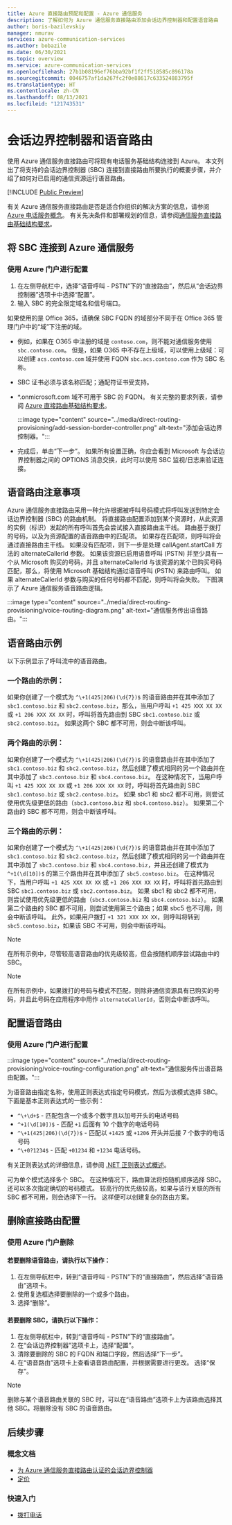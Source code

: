 ```yaml
---
title: Azure 直接路由预配和配置 - Azure 通信服务
description: 了解如何为 Azure 通信服务直接路由添加会话边界控制器和配置语音路由
author: boris-bazilevskiy
manager: nmurav
services: azure-communication-services
ms.author: bobazile
ms.date: 06/30/2021
ms.topic: overview
ms.service: azure-communication-services
ms.openlocfilehash: 27b1b08196ef76bba92bf1f2ff518585c896178a
ms.sourcegitcommit: 0046757af1da267fc2f0e88617c633524883795f
ms.translationtype: HT
ms.contentlocale: zh-CN
ms.lasthandoff: 08/13/2021
ms.locfileid: "121743531"
---
```

# <a name="session-border-controllers-and-voice-routing"></a>会话边界控制器和语音路由
使用 Azure 通信服务直接路由可将现有电话服务基础结构连接到 Azure。 本文列出了将支持的会话边界控制器 (SBC) 连接到直接路由所要执行的概要步骤，并介绍了如何对已启用的通信资源运行语音路由。 

[!INCLUDE [Public Preview](../../includes/public-preview-include-document.md)]
 
有关 Azure 通信服务直接路由是否是适合你组织的解决方案的信息，请参阅 [Azure 电话服务概念](./telephony-concept.md)。 有关先决条件和部署规划的信息，请参阅[通信服务直接路由基础结构要求](./direct-routing-infrastructure.md)。

## <a name="connect-the-sbc-with-azure-communication-services"></a>将 SBC 连接到 Azure 通信服务

### <a name="configure-using-azure-portal"></a>使用 Azure 门户进行配置 
1. 在左侧导航栏中，选择“语音呼叫 - PSTN”下的“直接路由”，然后从“会话边界控制器”选项卡中选择“配置”。
1. 输入 SBC 的完全限定域名和信号端口。
 
如果使用的是 Office 365，请确保 SBC FQDN 的域部分不同于在 Office 365 管理门户中的“域”下注册的域。 
- 例如，如果在 O365 中注册的域是 `contoso.com`，则不能对通信服务使用 `sbc.contoso.com`。 但是，如果 O365 中不存在上级域，可以使用上级域：可以创建 `acs.contoso.com` 域并使用 FQDN `sbc.acs.contoso.com` 作为 SBC 名称。
- SBC 证书必须与该名称匹配；通配符证书受支持。
- *.onmicrosoft.com 域不可用于 SBC 的 FQDN。
有关完整的要求列表，请参阅 [Azure 直接路由基础结构要求](./direct-routing-infrastructure.md)。

   :::image type="content" source="../media/direct-routing-provisioning/add-session-border-controller.png" alt-text="添加会话边界控制器。":::
- 完成后，单击“下一步”。
如果所有设置正确，你应会看到 Microsoft 与会话边界控制器之间的 OPTIONS 消息交换，此时可以使用 SBC 监视/日志来验证连接。

## <a name="voice-routing-considerations"></a>语音路由注意事项

Azure 通信服务直接路由采用一种允许根据被呼叫号码模式将呼叫发送到特定会话边界控制器 (SBC) 的路由机制。
将直接路由配置添加到某个资源时，从此资源的实例（标识）发起的所有呼叫首先会尝试接入直接路由主干线。 路由基于拨打的号码，以及为资源配置的语音路由中的匹配项。 如果存在匹配项，则呼叫将会通过直接路由主干线。 如果没有匹配项，则下一步是处理 callAgent.startCall 方法的 alternateCallerId 参数。 如果该资源已启用语音呼叫 (PSTN) 并至少具有一个从 Microsoft 购买的号码，并且 alternateCallerId 与该资源的某个已购买号码匹配，那么，将使用 Microsoft 基础结构通过语音呼叫 (PSTN) 来路由呼叫。 如果 alternateCallerId 参数与购买的任何号码都不匹配，则呼叫将会失败。 下图演示了 Azure 通信服务语音路由逻辑。

:::image type="content" source="../media/direct-routing-provisioning/voice-routing-diagram.png" alt-text="通信服务传出语音路由。":::

## <a name="voice-routing-examples"></a>语音路由示例
以下示例显示了呼叫流中的语音路由。

### <a name="one-route-example"></a>一个路由的示例：
如果你创建了一个模式为 `^\+1(425|206)(\d{7})$` 的语音路由并在其中添加了 `sbc1.contoso.biz` 和 `sbc2.contoso.biz`，那么，当用户呼叫 `+1 425 XXX XX XX` 或 `+1 206 XXX XX XX` 时，呼叫将首先路由到 SBC `sbc1.contoso.biz` 或 `sbc2.contoso.biz`。 如果这两个 SBC 都不可用，则会中断该呼叫。

### <a name="two-routes-example"></a>两个路由的示例：
如果你创建了一个模式为 `^\+1(425|206)(\d{7})$` 的语音路由并在其中添加了 `sbc1.contoso.biz` 和 `sbc2.contoso.biz`，然后创建了模式相同的另一个路由并在其中添加了 `sbc3.contoso.biz` 和 `sbc4.contoso.biz`。 在这种情况下，当用户呼叫 `+1 425 XXX XX XX` 或 `+1 206 XXX XX XX` 时，呼叫将首先路由到 SBC `sbc1.contoso.biz` 或 `sbc2.contoso.biz`。 如果 sbc1 和 sbc2 都不可用，则尝试使用优先级更低的路由（`sbc3.contoso.biz` 和 `sbc4.contoso.biz`）。 如果第二个路由的 SBC 都不可用，则会中断该呼叫。

### <a name="three-routes-example"></a>三个路由的示例：
如果你创建了一个模式为 `^\+1(425|206)(\d{7})$` 的语音路由并在其中添加了 `sbc1.contoso.biz` 和 `sbc2.contoso.biz`，然后创建了模式相同的另一个路由并在其中添加了 `sbc3.contoso.biz` 和 `sbc4.contoso.biz`，并且还创建了模式为 `^+1(\d[10])$` 的第三个路由并在其中添加了 `sbc5.contoso.biz`。 在这种情况下，当用户呼叫 `+1 425 XXX XX XX` 或 `+1 206 XXX XX XX` 时，呼叫将首先路由到 SBC `sbc1.contoso.biz` 或 `sbc2.contoso.biz`。 如果 sbc1 和 sbc2 都不可用，则尝试使用优先级更低的路由（`sbc3.contoso.biz` 和 `sbc4.contoso.biz`）。 如果第二个路由的 SBC 都不可用，则尝试使用第三个路由；如果 sbc5 也不可用，则会中断该呼叫。 此外，如果用户拨打 `+1 321 XXX XX XX`，则呼叫将转到 `sbc5.contoso.biz`，如果该 SBC 不可用，则会中断该呼叫。

> [!NOTE]
> 在所有示例中，尽管较高语音路由的优先级较高，但会按随机顺序尝试路由中的 SBC。

> [!NOTE]
> 在所有示例中，如果拨打的号码与模式不匹配，则除非通信资源具有已购买的号码，并且此号码在应用程序中用作 `alternateCallerId`，否则会中断该呼叫。 

## <a name="configure-voice-routing"></a>配置语音路由 

### <a name="configure-using-azure-portal"></a>使用 Azure 门户进行配置

:::image type="content" source="../media/direct-routing-provisioning/voice-routing-configuration.png" alt-text="通信服务传出语音路由配置。":::

为语音路由指定名称，使用正则表达式指定号码模式，然后为该模式选择 SBC。 下面是基本正则表达式的一些示例：
- `^\+\d+$` - 匹配包含一个或多个数字且以加号开头的电话号码
- `^+1(\d[10])$` - 匹配 `+1` 后面有 10 个数字的电话号码
- `^\+1(425|206)(\d{7})$` - 匹配以 `+1425` 或 `+1206` 开头并后接 7 个数字的电话号码
- `^\+0?1234$` - 匹配 `+01234` 和 `+1234` 电话号码。

有关正则表达式的详细信息，请参阅 [.NET 正则表达式概述](/dotnet/standard/base-types/regular-expressions)。

可为单个模式选择多个 SBC。 在这种情况下，路由算法将按随机顺序选择 SBC。 还可以多次指定确切的号码模式。 较高行的优先级较高，如果与该行关联的所有 SBC 都不可用，则会选择下一行。 这样便可以创建复杂的路由方案。

## <a name="delete-direct-routing-configuration"></a>删除直接路由配置

### <a name="delete-using-azure-portal"></a>使用 Azure 门户删除

#### <a name="to-delete-a-voice-route"></a>若要删除语音路由，请执行以下操作：
1. 在左侧导航栏中，转到“语音呼叫 - PSTN”下的“直接路由”，然后选择“语音路由”选项卡。
1. 使用复选框选择要删除的一个或多个路由。
1. 选择“删除”。

#### <a name="to-delete-an-sbc"></a>若要删除 SBC，请执行以下操作：
1. 在左侧导航栏中，转到“语音呼叫 - PSTN”下的“直接路由”。
1. 在“会话边界控制器”选项卡上，选择“配置”。
1. 清除要删除的 SBC 的 FQDN 和端口字段，然后选择“下一步”。
1. 在“语音路由”选项卡上查看语音路由配置，并根据需要进行更改。 选择“保存”。

> [!NOTE]
> 删除与某个语音路由关联的 SBC 时，可以在“语音路由”选项卡上为该路由选择其他 SBC。将删除没有 SBC 的语音路由。

## <a name="next-steps"></a>后续步骤

### <a name="conceptual-documentation"></a>概念文档

- [为 Azure 通信服务直接路由认证的会话边界控制器](./certified-session-border-controllers.md)
- [定价](../pricing.md)

### <a name="quickstarts"></a>快速入门

- [拨打电话](../../quickstarts/voice-video-calling/pstn-call.md)

